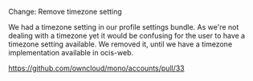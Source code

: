 Change: Remove timezone setting

We had a timezone setting in our profile settings bundle. As we're not dealing with a timezone yet
it would be confusing for the user to have a timezone setting available. We removed it, until we
have a timezone implementation available in ocis-web.

https://github.com/owncloud/mono/accounts/pull/33
